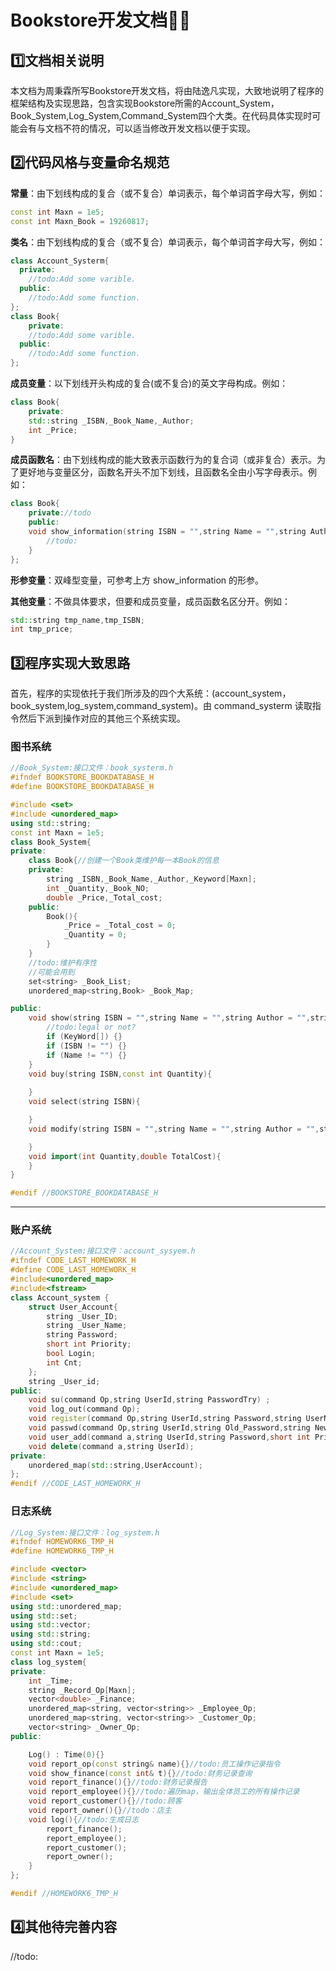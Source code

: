 # Bookstore开发文档👨‍💻

## 1️⃣文档相关说明

本文档为周秉霖所写Bookstore开发文档，将由陆逸凡实现，大致地说明了程序的框架结构及实现思路，包含实现Bookstore所需的Account_System，Book_System,Log_System,Command_System四个大类。在代码具体实现时可能会有与文档不符的情况，可以适当修改开发文档以便于实现。

## 2️⃣代码风格与变量命名规范

**常量**：由下划线构成的复合（或不复合）单词表示，每个单词首字母大写，例如：

```c++
const int Maxn = 1e5;
const int Maxn_Book = 19260817;
```

**类名**：由下划线构成的复合（或不复合）单词表示，每个单词首字母大写，例如：

```c++
class Account_Systerm{
  private:
    //todo:Add some varible.
  public:
    //todo:Add some function.
};
class Book{
    private:
    //todo:Add some varible.
  public:
    //todo:Add some function.
};
```

**成员变量**：以下划线开头构成的复合(或不复合)的英文字母构成。例如：

```c++
class Book{
    private:
    std::string _ISBN,_Book_Name,_Author;
    int _Price;
}
```

**成员函数名**：由下划线构成的能大致表示函数行为的复合词（或非复合）表示。为了更好地与变量区分，函数名开头不加下划线，且函数名全由小写字母表示。例如：

```c++
class Book{
    private://todo
    public:
    void show_information(string ISBN = "",string Name = "",string Author = "",string KeyWord[]){
        //todo:
    }
};
```

**形参变量**：双峰型变量，可参考上方  show_information 的形参。

**其他变量**：不做具体要求，但要和成员变量，成员函数名区分开。例如：

```c++
std::string tmp_name,tmp_ISBN;
int tmp_price;
```



## 3️⃣程序实现大致思路

首先，程序的实现依托于我们所涉及的四个大系统：(account_system，book_system,log_system,command_system)。由 command_systerm 读取指令然后下派到操作对应的其他三个系统实现。

### 图书系统

```c++
//Book_System:接口文件：book_systerm.h
#ifndef BOOKSTORE_BOOKDATABASE_H
#define BOOKSTORE_BOOKDATABASE_H

#include <set>
#include <unordered_map>
using std::string;
const int Maxn = 1e5;
class Book_System{
private:
    class Book{//创建一个Book类维护每一本Book的信息
    private:
        string _ISBN,_Book_Name,_Author,_Keyword[Maxn];
        int _Quantity,_Book_NO;
        double _Price,_Total_cost;
    public:
        Book(){
            _Price = _Total_cost = 0;
            _Quantity = 0;
        }
    }
    //todo:维护有序性
    //可能会用到
    set<string> _Book_List;
    unordered_map<string,Book> _Book_Map;

public:
    void show(string ISBN = "",string Name = "",string Author = "",string KeyWord[]){
        //todo:legal or not?
        if (KeyWord[]) {}
        if (ISBN != "") {}
        if (Name != "") {}
    }
    void buy(string ISBN,const int Quantity){
        
    }
    void select(string ISBN){

    }
    void modify(string ISBN = "",string Name = "",string Author = "",string KeyWord = "",double Price = 0){

    }
    void import(int Quantity,double TotalCost){
    }
}

#endif //BOOKSTORE_BOOKDATABASE_H
```

****

### 账户系统

```c++
//Account_System:接口文件：account_sysyem.h
#ifndef CODE_LAST_HOMEWORK_H
#define CODE_LAST_HOMEWORK_H
#include<unordered_map>
#include<fstream>
class Account_system {
    struct User_Account{
        string _User_ID;
        string _User_Name;
        string Password;
        short int Priority;
        bool Login;
        int Cnt;
    };
    string _User_id;
public:
    void su(command Op,string UserId,string PasswordTry) ;
    void log_out(command Op);
    void register(command Op,string UserId,string Password,string UserName);
    void passwd(command Op,string UserId,string Old_Password,string New_Password);
    void user_add(command a,string UserId,string Password,short int Priority,string User_Name);
    void delete(command a,string UserId);
private:
    unordered_map(std::string,UserAccount);
};
#endif //CODE_LAST_HOMEWORK_H
```

### 日志系统

```c++
//Log_System:接口文件：log_system.h
#ifndef HOMEWORK6_TMP_H
#define HOMEWORK6_TMP_H

#include <vector>
#include <string>
#include <unordered_map>
#include <set>
using std::unordered_map;
using std::set;
using std::vector;
using std::string;
using std::cout;
const int Maxn = 1e5;
class log_system{
private:
    int _Time;
    string _Record_Op[Maxn];
    vector<double> _Finance;
    unordered_map<string, vector<string>> _Employee_Op;
    unordered_map<string, vector<string>> _Customer_Op;
    vector<string> _Owner_Op;
public:

    Log() : Time(0){}
    void report_op(const string& name){}//todo:员工操作记录指令
    void show_finance(const int& t){}//todo:财务记录查询
    void report_finance(){}//todo:财务记录报告
    void report_employee(){}//todo:遍历map，输出全体员工的所有操作记录
    void report_customer(){}//todo:顾客
    void report_owner(){}//todo：店主
    void log(){//todo:生成日志
        report_finance();
        report_employee();
        report_customer();
        report_owner();
    }
};

#endif //HOMEWORK6_TMP_H
```



## 4️⃣其他待完善内容

//todo:

